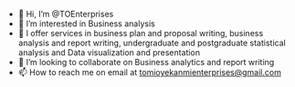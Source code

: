 - 👋 Hi, I’m @TOEnterprises
- 👀 I’m interested in Business analysis 
- 🌱 I offer services in business plan and proposal writing, business analysis and report writing, undergraduate and postgraduate statistical analysis and Data visualization and presentation 
- 💞️ I’m looking to collaborate on Business analytics and report writing 
- 📫 How to reach me on email at tomioyekanmienterprises@gmail.com

<!---
TOEnterprises/TOEnterprises is a ✨ special ✨ repository because its `README.md` (this file) appears on your GitHub profile.
You can click the Preview link to take a look at your changes.
--->
